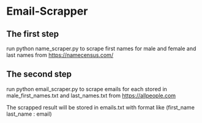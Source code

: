 # Email-Scrapper

## The first step

run python name_scraper.py to scrape first names for male and female and last names from https://namecensus.com/

## The second step

run python email_scraper.py to scrape emails for each stored in male_first_names.txt and last_names.txt from https://allpeople.com

The scrapped result will be stored in emails.txt with format like (first_name last_name : email)